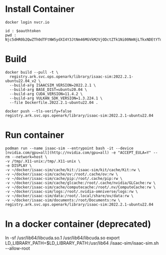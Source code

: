 
# Install Container
```
docker login nvcr.io

id : $oauthtoken
pwd : Njc5dHR0b2QwZTh0dTFtNW5ydXI4Y3JtNm46MGVkM2VjODctZTk1Ni00NmNjLTkxNDEtYTdmMjNlNjllMjNj 
```

# Build
```
docker build --pull -t \
  registry.ark.svc.ops.openark/library/isaac-sim:2022.2.1-ubuntu22.04_v2 \
  --build-arg ISAACSIM_VERSION=2022.2.1 \
  --build-arg BASE_DIST=ubuntu20.04 \
  --build-arg CUDA_VERSION=11.4.2 \
  --build-arg VULKAN_SDK_VERSION=1.3.224.1 \
  --file Dockerfile.2022.2.1-ubuntu22.04 .
```

```
docker push --tls-verify=false registry.ark.svc.ops.openark/library/isaac-sim:2022.2.1-ubuntu22.04
```

# Run container
```
podman run --name isaac-sim --entrypoint bash -it --device [nvidia.com/gpu=all](http://nvidia.com/gpu=all) -e "ACCEPT_EULA=Y" --rm --network=host \
-v /tmp/.X11-unix:/tmp/.X11-unix \
-e DISPLAY \
-v ~/docker/isaac-sim/cache/kit:/isaac-sim/kit/cache/Kit:rw \
-v ~/docker/isaac-sim/cache/ov:/root/.cache/ov:rw \
-v ~/docker/isaac-sim/cache/pip:/root/.cache/pip:rw \
-v ~/docker/isaac-sim/cache/glcache:/root/.cache/nvidia/GLCache:rw \
-v ~/docker/isaac-sim/cache/computecache:/root/.nv/ComputeCache:rw \
-v ~/docker/isaac-sim/logs:/root/.nvidia-omniverse/logs:rw \
-v ~/docker/isaac-sim/data:/root/.local/share/ov/data:rw \
-v ~/docker/isaac-sim/documents:/root/Documents:rw \
registry.ark.svc.ops.openark/library/isaac-sim:2022.2.1-ubuntu22.04
```

# In a docker container (deprecated)
ln -sf /usr/lib64/libcuda.so.1 /usr/lib64/libcuda.so
export LD_LIBRARY_PATH=$LD_LIBRARY_PATH:/usr/lib64
/isaac-sim/isaac-sim.sh --allow-root